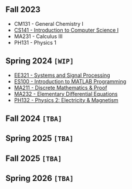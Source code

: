 ## Fall 2023
- CM131 - General Chemistry I
- [CS141 - Introduction to Computer Science I](f23/CS141.md)
- MA231 - Calculus III
- PH131 - Physics 1

## Spring 2024 `[WIP]`
- [EE321 - Systems and Signal Processing](s24/EE321.md)
- [ES100 - Introduction to MATLAB Programming](s24/ES100.md)
- [MA211 - Discrete Mathematics & Proof](s24/MA211.md)
- [MA232 - Elementary Differential Equations](s24/MA232.md)
- [PH132 - Physics 2: Electricity & Magnetism](s24/PH132.md)

## Fall 2024 `[TBA]`
## Spring 2025 `[TBA]`
## Fall 2025 `[TBA]`
## Spring 2026 `[TBA]`